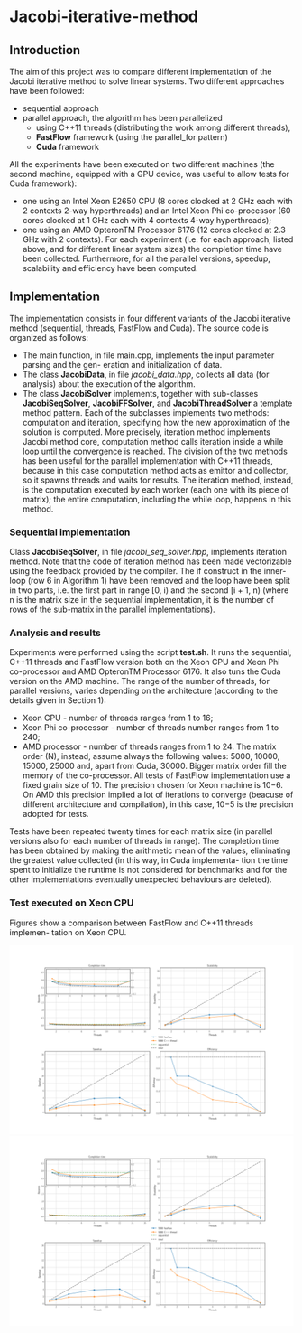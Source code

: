 # Jacobi-iterative-method

## Introduction

The aim of this project was to compare different implementation of the Jacobi iterative method to solve linear systems. Two different approaches have been followed:
- sequential approach
- parallel approach, the algorithm has been parallelized
    - using C++11 threads (distributing the work among different threads),
    - **FastFlow** framework (using the parallel_for pattern)
    - **Cuda** framework
 
All the experiments have been executed on two different machines (the second machine, equipped with a GPU device, was useful to allow tests for Cuda framework):
- one using an Intel Xeon E2650 CPU (8 cores clocked at 2 GHz each with 2 contexts 2-way hyperthreads) and an Intel Xeon Phi co-processor (60 cores clocked at 1 GHz each with 4 contexts 4-way hyperthreads);
- one using an AMD OpteronTM Processor 6176 (12 cores clocked at 2.3 GHz with 2 contexts).
For each experiment (i.e. for each approach, listed above, and for different linear system sizes) the completion time have been collected. Furthermore, for all the parallel versions, speedup, scalability and efficiency have been computed.

## Implementation
The implementation consists in four different variants of the Jacobi iterative method (sequential, threads, FastFlow and Cuda).
The source code is organized as follows:
- The main function, in file main.cpp, implements the input parameter parsing and the gen- eration and initialization of data.
- The class **JacobiData**, in file _jacobi\_data.hpp_, collects all data (for analysis) about the execution of the algorithm.
- The class **JacobiSolver** implements, together with sub-classes **JacobiSeqSolver**, **JacobiFFSolver**, and **JacobiThreadSolver** a template method pattern. Each of the subclasses implements two methods: computation and iteration, specifying how the new approximation of the solution is computed. More precisely, iteration method implements Jacobi method core, computation method calls iteration inside a while loop until the convergence is reached. The division of the two methods has been useful for the parallel implementation with C++11 threads, because in this case computation method acts as emittor and collector, so it spawns threads and waits for results. The iteration method, instead, is the computation executed by each worker (each one with its piece of matrix); the entire computation, including the while loop, happens in this method.

### Sequential implementation
Class **JacobiSeqSolver**, in file _jacobi\_seq\_solver.hpp_, implements iteration method. Note that the code of iteration method has been made vectorizable using the feedback provided by the compiler. The if construct in the inner-loop (row 6 in Algorithm 1) have been removed and the loop have been split in two parts, i.e. the first part in range [0, i) and the second [i + 1, n) (where n is the matrix size in the sequential implementation, it is the number of rows of the sub-matrix in the parallel implementations).

### Analysis and results
Experiments were performed using the script **test.sh**. It runs the sequential, C++11 threads and FastFlow version both on the Xeon CPU and Xeon Phi co-processor and AMD OpteronTM Processor 6176. It also tuns the Cuda version on the AMD machine.
The range of the number of threads, for parallel versions, varies depending on the architecture (according to the details given in Section 1):
- Xeon CPU - number of threads ranges from 1 to 16;
- Xeon Phi co-processor - number of threads number ranges from 1 to 240; 
- AMD processor - number of threads ranges from 1 to 24.
The matrix order (N), instead, assume always the following values: 5000, 10000, 15000, 25000 and, apart from Cuda, 30000. Bigger matrix order fill the memory of the co-processor. All tests of FastFlow implementation use a fixed grain size of 10. The precision chosen for Xeon machine is 10−6. On AMD this precision implied a lot of iterations to converge (beacuse of different architecture and compilation), in this case, 10−5 is the precision adopted for tests.
 
Tests have been repeated twenty times for each matrix size (in parallel versions also for each number of threads in range). The completion time has been obtained by making the arithmetic mean of the values, eliminating the greatest value collected (in this way, in Cuda implementa- tion the time spent to initialize the runtime is not considered for benchmarks and for the other implementations eventually unexpected behaviours are deleted).

### Test executed on Xeon CPU
Figures show a comparison between FastFlow and C++11 threads implemen- tation on Xeon CPU.

![Alt Test on Xeon CPU](./results/graphs/host/benchmark_graph_host_5000.SVG)
<img src="./results/graphs/host/benchmark_graph_host_5000.SVG">



